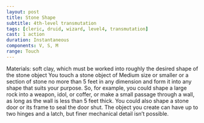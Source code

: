 ```yaml
---
layout: post
title: Stone Shape
subtitle: 4th-level transmutation
tags: [cleric, druid, wizard, level4, transmutation]
cast: 1 action
duration: Instantaneous
components: V, S, M
range: Touch
---
```

Materials: soft clay, which must be worked into roughly the desired shape of the stone object
You touch a stone object of Medium size or smaller or a section of stone no more than 5 feet in any dimension and form it into any shape that suits your purpose. So, for example, you could shape a large rock into a weapon, idol, or coffer, or make a small passage through a wall, as long as the wall is less than 5 feet thick. You could also shape a stone door or its frame to seal the door shut. The object you create can have up to two hinges and a latch, but finer mechanical detail isn’t possible.